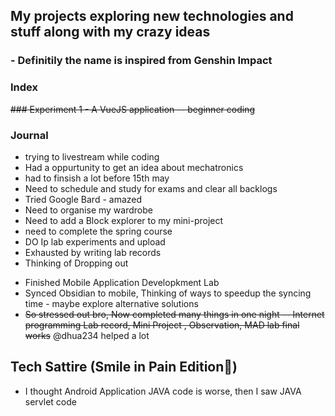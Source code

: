 ## My projects exploring new technologies and stuff along with my crazy ideas 
### - Definitily the name is inspired from Genshin Impact

### Index 
~~### Experiment 1 - A VueJS application -- beginner coding~~

### Journal
* trying to livestream while coding
* Had a oppurtunity to get an idea about mechatronics
* had to finsish a lot before 15th may
* Need to schedule and study for exams and clear all backlogs
* Tried Google Bard - amazed 
* Need to organise my wardrobe
* Need to add a Block explorer to my mini-project
* need to complete the spring course
* DO Ip lab experiments and upload
* Exhausted by writing lab records
* Thinking of Dropping out

- Finished Mobile Application Developkment Lab
- Synced Obsidian to mobile, Thinking of ways to speedup the syncing time - maybe explore alternative solutions
- ~~So stressed out bro, Now completed many things in one night -- Internet programming Lab record, Mini Project , Observation, MAD lab final works~~ @dhua234 helped a lot 

 ## Tech Sattire (Smile in Pain Edition🥲)
- I thought Android Application JAVA code is worse, then I saw JAVA servlet code
